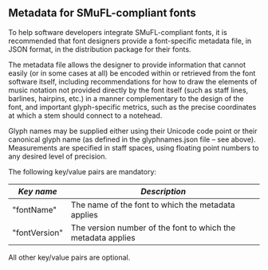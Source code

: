 Metadata for SMuFL-compliant fonts
----------------------------------

To help software developers integrate SMuFL-compliant fonts, it is
recommended that font designers provide a font-specific metadata file,
in JSON format, in the distribution package for their fonts.

The metadata file allows the designer to provide information that cannot
easily (or in some cases at all) be encoded within or retrieved from the
font software itself, including recommendations for how to draw the
elements of music notation not provided directly by the font itself
(such as staff lines, barlines, hairpins, etc.) in a manner
complementary to the design of the font, and important glyph-specific
metrics, such as the precise coordinates at which a stem should connect
to a notehead.

Glyph names may be supplied either using their Unicode code point or
their canonical glyph name (as defined in the glyphnames.json file – see
above). Measurements are specified in staff spaces, using floating point
numbers to any desired level of precision.

The following key/value pairs are mandatory:

| *Key name*      | *Description*
| --------------- | ----------------------------------------------------
| "fontName"      | The name of the font to which the metadata applies
| "fontVersion"   | The version number of the font to which the metadata applies

All other key/value pairs are optional.
